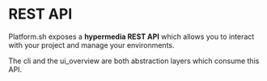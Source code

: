 REST API
========

Platform.sh exposes a **hypermedia REST API** which allows you to
interact with your project and manage your environments.

The cli and the ui\_overview are both abstraction layers which consume
this API.

